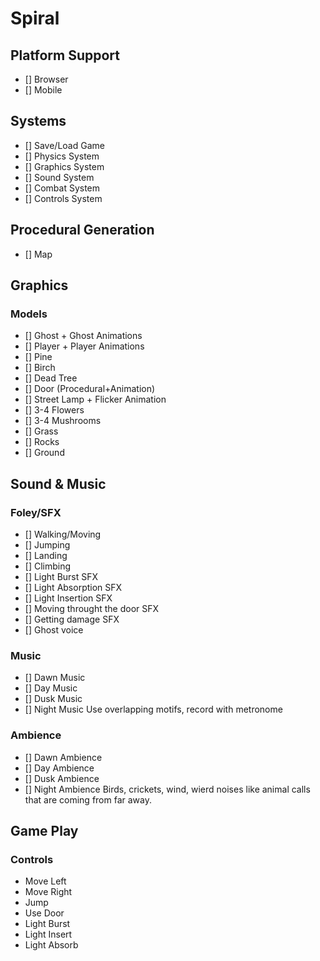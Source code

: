 # Spiral

## Platform Support
- [] Browser
- [] Mobile



## Systems
- [] Save/Load Game
- [] Physics System
- [] Graphics System
- [] Sound System
- [] Combat System
- [] Controls System



## Procedural Generation
- [] Map



## Graphics

### Models
- [] Ghost + Ghost Animations
- [] Player + Player Animations
- [] Pine
- [] Birch
- [] Dead Tree
- [] Door (Procedural+Animation)
- [] Street Lamp + Flicker Animation
- [] 3-4 Flowers
- [] 3-4 Mushrooms
- [] Grass
- [] Rocks
- [] Ground



## Sound & Music

### Foley/SFX
- [] Walking/Moving
- [] Jumping
- [] Landing
- [] Climbing
- [] Light Burst SFX
- [] Light Absorption SFX
- [] Light Insertion SFX
- [] Moving throught the door SFX
- [] Getting damage SFX
- [] Ghost voice


### Music
- [] Dawn Music
- [] Day Music
- [] Dusk Music
- [] Night Music
Use overlapping motifs, record with metronome


### Ambience
- [] Dawn Ambience
- [] Day Ambience
- [] Dusk Ambience
- [] Night Ambience
Birds, crickets, wind, wierd noises like animal calls that are coming from far away.



## Game Play 

### Controls
- Move Left
- Move Right
- Jump
- Use Door
- Light Burst
- Light Insert
- Light Absorb

